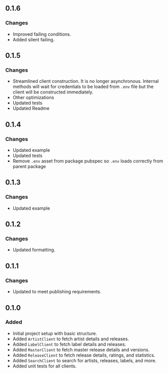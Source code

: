 ## 0.1.6

### Changes
- Improved failing conditions.
- Added silent failing.

## 0.1.5

### Changes
- Streamlined client construction. It is no longer asynchronous. Internal methods will wait for credentials to be loaded from `.env` file but the client will be constructed immediately.
- Other optimizations
- Updated tests
- Updated Readme

## 0.1.4

### Changes
- Updated example
- Updated tests
- Remove `.env` asset from package pubspec so `.env` loads correctly from parent package

## 0.1.3

### Changes
- Updated example

## 0.1.2

### Changes
- Updated formatting.

## 0.1.1

### Changes
- Updated to meet publishing requirements.

## 0.1.0

### Added
- Initial project setup with basic structure.
- Added `ArtistClient` to fetch artist details and releases.
- Added `LabelClient` to fetch label details and releases.
- Added `MasterClient` to fetch master release details and versions.
- Added `ReleaseClient` to fetch release details, ratings, and statistics.
- Added `SearchClient` to search for artists, releases, labels, and more.
- Added unit tests for all clients.



